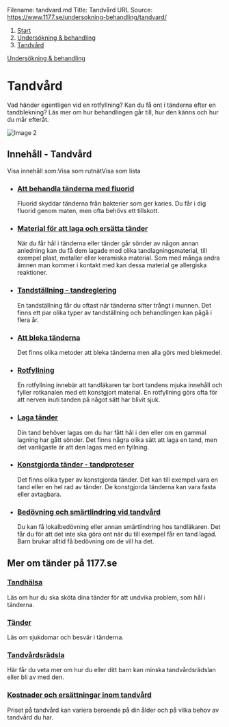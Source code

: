 Filename: tandvard.md
Title: Tandvård
URL Source: https://www.1177.se/undersokning-behandling/tandvard/

1.  [Start](https://www.1177.se/)
2.  [Undersökning & behandling](https://www.1177.se/undersokning-behandling/)
3.  [Tandvård](https://www.1177.se/undersokning-behandling/tandvard/)

[Undersökning & behandling](https://www.1177.se/undersokning-behandling/)

Tandvård
========

Vad händer egentligen vid en rotfyllning? Kan du få ont i tänderna efter en tandblekning? Läs mer om hur behandlingen går till, hur den känns och hur du mår efteråt.

![Image 2](https://www.1177.se/globalassets/1177/nationell/media/fotografier/sjukdomar-och-besvar/mun-och-tander/tandundersokning_rontgen.jpg?saved=2021-05-27+02:25)

Innehåll - Tandvård
-------------------

Visa innehåll som:Visa som rutnätVisa som lista

*   ### [Att behandla tänderna med fluorid](https://www.1177.se/undersokning-behandling/tandvard/fluoridbehandling/)
    
    Fluorid skyddar tänderna från bakterier som ger karies. Du får i dig fluorid genom maten, men ofta behövs ett tillskott.
    
*   ### [Material för att laga och ersätta tänder](https://www.1177.se/undersokning-behandling/tandvard/material-for-att-laga-och-ersatta-tander/)
    
    När du får hål i tänderna eller tänder går sönder av någon annan anledning kan du få dem lagade med olika tandlagningsmaterial, till exempel plast, metaller eller keramiska material. Som med många andra ämnen man kommer i kontakt med kan dessa material ge allergiska reaktioner.
    
*   ### [Tandställning - tandreglering](https://www.1177.se/undersokning-behandling/tandvard/tandstallning---tandreglering/)
    
    En tandställning får du oftast när tänderna sitter trångt i munnen. Det finns ett par olika typer av tandställning och behandlingen kan pågå i flera år.
    
*   ### [Att bleka tänderna](https://www.1177.se/undersokning-behandling/tandvard/tandblekning/)
    
    Det finns olika metoder att bleka tänderna men alla görs med blekmedel.
    
*   ### [Rotfyllning](https://www.1177.se/undersokning-behandling/tandvard/rotfyllning/)
    
    En rotfyllning innebär att tandläkaren tar bort tandens mjuka innehåll och fyller rotkanalen med ett konstgjort material. En rotfyllning görs ofta för att nerven inuti tanden på något sätt har blivit sjuk.
    
*   ### [Laga tänder](https://www.1177.se/undersokning-behandling/tandvard/laga-tander/)
    
    Din tand behöver lagas om du har fått hål i den eller om en gammal lagning har gått sönder. Det finns några olika sätt att laga en tand, men det vanligaste är att den lagas med en fyllning.
    
*   ### [Konstgjorda tänder - tandproteser](https://www.1177.se/undersokning-behandling/tandvard/konstgjorda-tander/)
    
    Det finns olika typer av konstgjorda tänder. Det kan till exempel vara en tand eller en hel rad av tänder. De konstgjorda tänderna kan vara fasta eller avtagbara.
    
*   ### [Bedövning och smärtlindring vid tandvård](https://www.1177.se/undersokning-behandling/tandvard/bedovning-och-smartlindring-vid-tandvard/)
    
    Du kan få lokalbedövning eller annan smärtlindring hos tandläkaren. Det får du för att det inte ska göra ont när du till exempel får en tand lagad. Barn brukar alltid få bedövning om de vill ha det.
    

Mer om tänder på 1177.se
------------------------

### [Tandhälsa](https://www.1177.se/liv--halsa/tandhalsa/)

Läs om hur du ska sköta dina tänder för att undvika problem, som hål i tänderna.

### [Tänder](https://www.1177.se/sjukdomar--besvar/mun-och-tander/tander/)

Läs om sjukdomar och besvär i tänderna.

### [Tandvårdsrädsla](https://www.1177.se/sjukdomar--besvar/psykiska-sjukdomar-och-besvar/angest/tandvardsradsla/)

Här får du veta mer om hur du eller ditt barn kan minska tandvårdsrädslan eller bli av med den.

### [Kostnader och ersättningar inom tandvård](https://www.1177.se/sa-fungerar-varden/kostnader-och-ersattningar/kostnader-och-ersattningar-inom-tandvard/)

Priset på tandvård kan variera beroende på din ålder och på vilka behov av tandvård du har.

